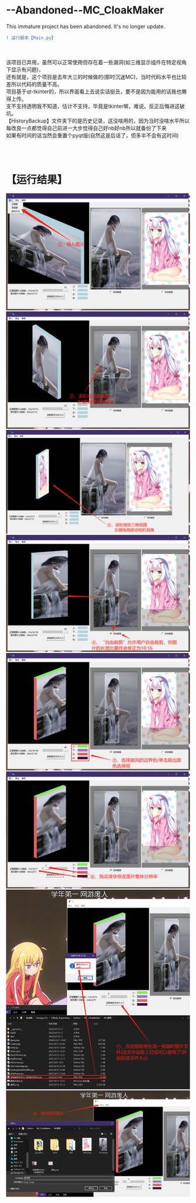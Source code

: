 # --Abandoned--MC_CloakMaker
This immature project has been abandoned. It's no longer update.

```diff
! 运行脚本【Main.py】
```

<br>
<br>该项目已弃用，虽然可以正常使用但存在着一些漏洞(如三维显示组件在特定视角下显示有问题)，
<br>还有就是，这个项目是去年大三的时候做的(那时沉迷MC)，当时代码水平也比较差所以代码的质量不高。
<br>项目基于qt-tkinter的，所以界面看上去说实话挺丑，要不是因为能用的话我也懒得上传。
<br>支不支持透明我不知道，估计不支持，毕竟是tkinter嘛，难说。反正后悔进这破坑。
<br>【HistoryBackup】文件夹下的是历史记录，这没啥用的，因为当时没啥水平所以每改良一点都觉得自己前进一大步觉得自己好nb好nb所以就备份了下来
<br>如果有时间的话当然会重置个pyqt版(自然这是后话了，但多半不会有这时间)

<br>
<br>
<br>
<br>

# 【运行结果】
![1](https://github.com/Ls-Jan/--Abandoned--MC_CloakMaker/blob/main/RunningResult%5BPNG%5D/1.png)
![2](https://github.com/Ls-Jan/--Abandoned--MC_CloakMaker/blob/main/RunningResult%5BPNG%5D/2.png)
![3](https://github.com/Ls-Jan/--Abandoned--MC_CloakMaker/blob/main/RunningResult%5BPNG%5D/3.png)
![4](https://github.com/Ls-Jan/--Abandoned--MC_CloakMaker/blob/main/RunningResult%5BPNG%5D/4.png)
![5](https://github.com/Ls-Jan/--Abandoned--MC_CloakMaker/blob/main/RunningResult%5BPNG%5D/5.png)
![6](https://github.com/Ls-Jan/--Abandoned--MC_CloakMaker/blob/main/RunningResult%5BPNG%5D/6.png)
![7](https://github.com/Ls-Jan/--Abandoned--MC_CloakMaker/blob/main/RunningResult%5BPNG%5D/7.png)
![8](https://github.com/Ls-Jan/--Abandoned--MC_CloakMaker/blob/main/RunningResult%5BPNG%5D/8.png)


